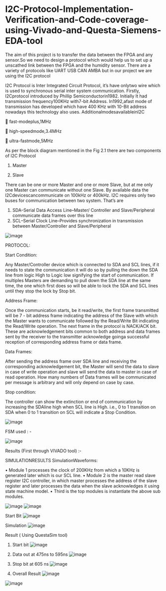 # I2C-Protocol-Implementation-Verification-and-Code-coverage-using-Vivado-and-Questa-Siemens-EDA-tool

The aim of this project is to transfer the data between the FPGA and any sensor.So we need to design a protocol which would help us to set up a unscathed link between the FPGA and the humidity sensor. There are a variety of protocols like UART USB CAN AMBA but in our project we are using the I2C protocol

I2C Protocol is Inter Integrated Circuit Protocol, it’s have onlytwo wire which is used to synchronous serial inter system communication.
Firstly, I2Cprotocol introduced by Phillip Semiconductorin1982.
Initially It had transmission frequency100KHz with7-bit Address. In1992,afast mode of transmission has developed which have 400 KHz with 10-Bit address nowadays this technology also uses.
AdditionalmodesavailableinI2C

	fast-modeplus,1MHz

	high-speedmode,3.4MHz

	ultra-fastmode,5MHz

As per the block diagram mentioned in the Fig 2.1 there are two components of I2C Protocol
1.	Master

2.	Slave

There can be one or more Master and one or more Slave, but at me only one Master can communicate without one Slave. By available data the I2Cdevicescancommunicate on 100kHz or 400kHz. I2C requires only two buses for communication between two system.
That’s are

1.	SDA–Serial Data Access Line–Master/ Controller and Slave/Peripheral communicate data frames over this line
2.	SCL–Serial Clock Line–Provides synchronization in transmission between Master/Controller and Slave/Peripheral


![image](https://github.com/user-attachments/assets/6736bd21-7ff0-4a06-a286-24a4b6dc2fec)

PROTOCOL:

Start Condition:

Any Master/Controller device which is connected to SDA and SCL lines, if it needs to state the communication it will do so by pulling the down the SDA line from logic High to Logic low signifying the start of communication. If multiples Masters are demanding to pull down the SDA line at the same time, the one which first does so will be able to lock the SDA and SCL lines until they stop the lock by Stop bit.

Address Frame:

Once the communication starts, be it read/write, the first frame transmitted will be 7 - bit address frame indicating the address of the Slave with which the Master wants to communicate followed by the Read/Write Bit indicating the Read/Write operation.
The next frame in the protocol is NACK/ACK bit. These are acknowledgement bits common to both address and data frames sent by the receiver to the transmitter acknowledge goinga successful reception of corresponding address frame or data frame.

Data Frames:

After sending the address frame over SDA line and receiving the corresponding acknowledgement bit, the Master will send the data to slave in case of write operation and slave will send the data to master in case of read operation. How many numbers of Data frames will be communicated per message is arbitrary and will only depend on case by case.

Stop condition:

The controller can show the extinction or end of communication by increasing the SDAline high when SCL line is High. i.e., 0 to 1 transition on SDA when 0 to 1 transition on SCL will indicate a Stop Condition.


![image](https://github.com/user-attachments/assets/81a40c75-7046-45bd-ada3-63c8a4345cbe)

FSM used : - 

![image](https://github.com/user-attachments/assets/64b68c6c-f2bb-4f96-93ac-7a1b11eaca31)

Results (First through VIVADO tool) :- 

SIMULATIONRESULTS
SimulationWaveforms:

•	Module 1 processes the clock of 200KHz from which a 10KHz is generated later which is our SCL line.
•	Module 2 is the master read slave register I2C controller, in which master processes the address of the slave register and later processes the data when the slave acknowledges it using state machine model.
•	Third is the top modules is instantiate the above sub modules.

![image](https://github.com/user-attachments/assets/8bc7e91a-004f-49a6-bb9e-402bb4264b14)
![image](https://github.com/user-attachments/assets/f66a9a75-b820-4e14-8631-748f9bfcd1b1)

Start Bit 
![image](https://github.com/user-attachments/assets/97ecbf9c-a0fd-4ed6-a548-86ec1a3ee304)

Simulation 
![image](https://github.com/user-attachments/assets/4de735db-9141-4a1e-8cf6-b9a4c2b8d652)

Result ( Using QuestaSim tool)
1. Start bit
![image](https://github.com/user-attachments/assets/ee1b5111-ba20-4ad6-b5f3-d9e9d557be76)

2. Data out at 475ns to 595ns
![image](https://github.com/user-attachments/assets/ceef7f84-e721-45ce-a2a8-e4fedadaaea5)

3. Stop bit at 605 ns
![image](https://github.com/user-attachments/assets/534cd3df-76dc-460a-a464-cf1479a9b07a)

4. Overall Result
![image](https://github.com/user-attachments/assets/ddabccf6-35fd-493f-8432-0366083fec5f)

![image](https://github.com/user-attachments/assets/4d9c8e43-9aa4-42dc-8718-c25d6ad8ce59)

